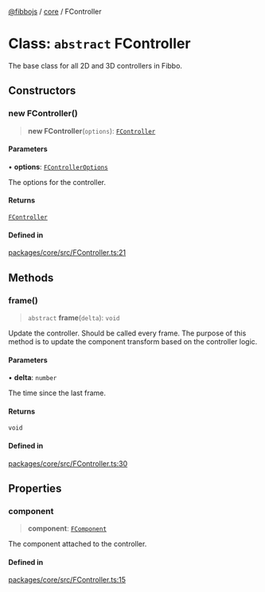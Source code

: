 [@fibbojs](/api/index) / [core](/api/core) / FController

# Class: `abstract` FController

The base class for all 2D and 3D controllers in Fibbo.

## Constructors

### new FController()

> **new FController**(`options`): [`FController`](FController.md)

#### Parameters

• **options**: [`FControllerOptions`](../interfaces/FControllerOptions.md)

The options for the controller.

#### Returns

[`FController`](FController.md)

#### Defined in

[packages/core/src/FController.ts:21](https://github.com/fibbojs/fibbo/blob/ca0e011a21c87d9c4978217c9b9041de6ed31595/packages/core/src/FController.ts#L21)

## Methods

### frame()

> `abstract` **frame**(`delta`): `void`

Update the controller. Should be called every frame.
The purpose of this method is to update the component transform based on the controller logic.

#### Parameters

• **delta**: `number`

The time since the last frame.

#### Returns

`void`

#### Defined in

[packages/core/src/FController.ts:30](https://github.com/fibbojs/fibbo/blob/ca0e011a21c87d9c4978217c9b9041de6ed31595/packages/core/src/FController.ts#L30)

## Properties

### component

> **component**: [`FComponent`](FComponent.md)

The component attached to the controller.

#### Defined in

[packages/core/src/FController.ts:15](https://github.com/fibbojs/fibbo/blob/ca0e011a21c87d9c4978217c9b9041de6ed31595/packages/core/src/FController.ts#L15)
